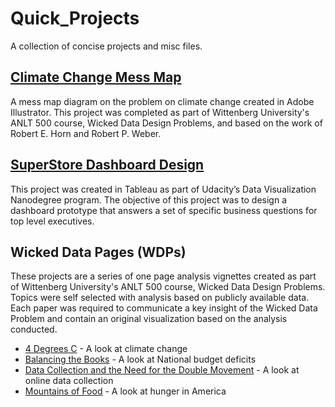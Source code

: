 # Quick_Projects
A collection of concise projects and misc files.

## [Climate Change Mess Map](https://github.com/mitchb63/Quick_Projects/blob/master/Climate%20Change%20Mess%20Map.pdf)
A mess map diagram on the problem on climate change created in Adobe Illustrator.  This project was completed as part of Wittenberg University's ANLT 500 course, Wicked Data Design Problems, and based on the work of Robert E. Horn and Robert P. Weber.

## [SuperStore Dashboard Design](https://github.com/mitchb63/Quick_Projects/blob/master/SuperStore_Dashboard_Design.pdf)
This project was created in Tableau as part of Udacity’s Data Visualization Nanodegree program. The objective of this project was to design a dashboard prototype that answers a set of specific business questions for top level executives.

## Wicked Data Pages (WDPs)
These projects are a series of one page analysis vignettes created as part of Wittenberg University's ANLT 500 course, Wicked Data Design Problems.  Topics were self selected with analysis based on publicly available data.  Each paper was required to communicate a key insight of the Wicked Data Problem and contain an original visualization based on the analysis conducted.
* [4 Degrees C](https://github.com/mitchb63/Quick_Projects/blob/master/WDP%20-%204%20Degrees%20C.pdf) - A look at climate change
* [Balancing the Books](https://github.com/mitchb63/Quick_Projects/blob/master/WDP%20-%20Balancing%20the%20Books.pdf) - A look at National budget deficits
* [Data Collection and the Need for the Double Movement](https://github.com/mitchb63/Quick_Projects/blob/master/WDP%20-%20Data%20Collection%20and%20the%20Need%20for%20the%20Double%20Movement.pdf) - A look at online data collection
* [Mountains of Food](https://github.com/mitchb63/Quick_Projects/blob/master/WDP%20-%20Mountains%20of%20Food.pdf) - A look at hunger in America
